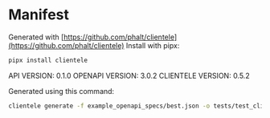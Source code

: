 # Manifest

Generated with [https://github.com/phalt/clientele](https://github.com/phalt/clientele)
Install with pipx:

```sh
pipx install clientele
```

API VERSION: 0.1.0
OPENAPI VERSION: 3.0.2
CLIENTELE VERSION: 0.5.2

Generated using this command:

```sh
clientele generate -f example_openapi_specs/best.json -o tests/test_client/ 
```
